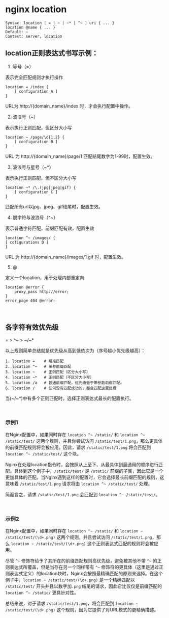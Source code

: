 # nginx location
```
Syntax: location [ = | ~ | ~* | ^~ ] uri { ... }
location @name { ... }
Default: —
Context: server, location
```

## location正则表达式书写示例：

1. 等号（=）
   
表示完全匹配规则才执行操作
```
location = /index {
    [ configuration A ]    
}
```
URL为 http://{domain_name}/index 时，才会执行配置中操作。

2. 波浪号（~）

表示执行正则匹配，但区分大小写
```
location ~ /page/\d{1,2} {
    [ configuration B ]
}
```
URL 为 http://{domain_name}/page/1 匹配结尾数字为1-99时，配置生效。

3. 波浪号与星号（~*）

表示执行正则匹配，但不区分大小写
```
location ~* /\.(jpg|jpeg|gif) {
    [ configuration C ]
}
```
匹配所有url以jpg、jpeg、gif结尾时，配置生效。

4. 脱字符与波浪号（^~）

表示普通字符匹配，前缀匹配有效，配置生效
```
location ^~ /images/ {
[ cofigurations D ]
}
```
URL 为 http://{domain_name}/images/1.gif 时，配置生效。

5. @

定义一个location，用于处理内部重定向
```
location @error {
    proxy_pass http://error;
}
error_page 404 @error;
```

<br>

## 各字符有效优先级
= > ^~ > ~/~*

以上规则简单总结就是优先级从高到低依次为（序号越小优先级越高）：
```
1. location =    # 精准匹配
2. location ^~   # 带参前缀匹配
3. location ~    # 正则匹配（区分大小写）
4. location ~*   # 正则匹配（不区分大小写）
5. location /a   # 普通前缀匹配，优先级低于带参数前缀匹配。
6. location /    # 任何没有匹配成功的，都会匹配这里处理
```
当(~/~*)中有多个正则匹配时，选择正则表达式最长的配置执行。

<br>

### 示例1

在Nginx配置中，如果同时存在 `location ^~ /static/` 和 `location ^~ /static/test/` 这两个规则，并且你尝试访问 `/static/test/1.png`，那么更具体的前缀匹配规则将会被应用。因此，请求 `/static/test/1.png` 将会匹配到 `location ^~ /static/test/` 这个块。

Nginx在处理location指令时，会按照从上至下、从最具体到最通用的顺序进行匹配。具体到这个例子中，`/static/test/` 是 `/static/` 前缀的子集，因此它是一个更加具体的匹配。当Nginx遇到这样的配置时，它会选择最长前缀匹配的规则，这意味着 `/static/test/1.png` 请求将由 `location ^~ /static/test/` 处理。

简而言之，请求 `/static/test/1.png` 会匹配到 `location ^~ /static/test/`。

<br>

### 示例2
在Nginx配置中，如果同时存在 `location ^~ /static/` 和 `location ~ /static/test/(\d+.png)` 这两个规则，并且尝试访问 `/static/test/1.png`，那么 `location ~ /static/test/(\d+.png)` 这个正则表达式匹配的规则将会被应用。

尽管 `^~` 修饰符给予了其所在的前缀匹配规则高优先级，避免被其他不带 `^~` 的正则表达式所覆盖，但是当存在另一个同样带有 `^~` 修饰符的更具体（这里是通过正则表达式定义）的location块时，Nginx会按照最精确匹配的原则来选择。在这个例子中，`location ~ /static/test/(\d+.png)` 是一个精确匹配以 `/static/test/` 开头并且以数字加`.png` 结尾的请求，因此它比仅仅是前缀匹配的 `location ^~ /static/` 更具针对性。

总结来说，对于请求 `/static/test/1.png`，将会匹配到 `location ~ /static/test/(\d+.png)` 这个规则，因为它提供了对URL模式的更精确描述。